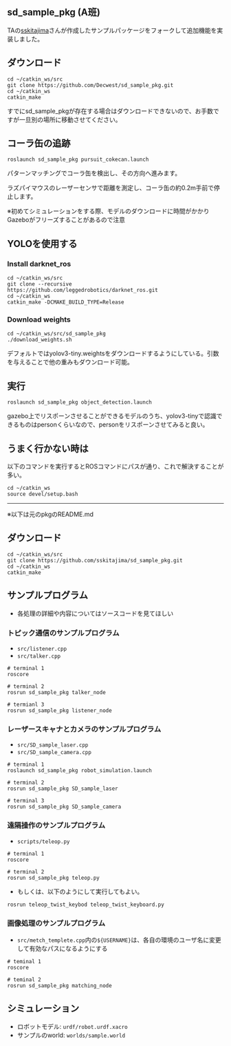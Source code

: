 ## sd_sample_pkg (A班)

TAの[sskitajima](https://github.com/sskitajima)さんが作成したサンプルパッケージをフォークして追加機能を実装しました。

## ダウンロード

```shell
cd ~/catkin_ws/src
git clone https://github.com/Decwest/sd_sample_pkg.git
cd ~/catkin_ws
catkin_make
```

すでにsd_sample_pkgが存在する場合はダウンロードできないので、お手数ですが一旦別の場所に移動させてください。



## コーラ缶の追跡

```shell
roslaunch sd_sample_pkg pursuit_cokecan.launch
```

パターンマッチングでコーラ缶を検出し、その方向へ進みます。

ラズパイマウスのレーザーセンサで距離を測定し、コーラ缶の約0.2m手前で停止します。

※初めてシミュレーションをする際、モデルのダウンロードに時間がかかりGazeboがフリーズすることがあるので注意



## YOLOを使用する

### Install darknet_ros

```shell
cd ~/catkin_ws/src
git clone --recursive https://github.com/leggedrobotics/darknet_ros.git
cd ~/catkin_ws
catkin_make -DCMAKE_BUILD_TYPE=Release
```



### Download weights

```shell
cd ~/catkin_ws/src/sd_sample_pkg
./download_weights.sh
```

デフォルトではyolov3-tiny.weightsをダウンロードするようにしている。引数を与えることで他の重みもダウンロード可能。



## 実行

```shell
roslaunch sd_sample_pkg object_detection.launch
```

gazebo上でリスポーンさせることができるモデルのうち、yolov3-tinyで認識できるものはpersonくらいなので、personをリスポーンさせてみると良い。



## うまく行かない時は

以下のコマンドを実行するとROSコマンドにパスが通り、これで解決することが多い。

```shell
cd ~/catkin_ws
source devel/setup.bash
```

---

※以下は元のpkgのREADME.md

## ダウンロード

```shell
cd ~/catkin_ws/src
git clone https://github.com/sskitajima/sd_sample_pkg.git
cd ~/catkin_ws
catkin_make
```

## サンプルプログラム

- 各処理の詳細や内容についてはソースコードを見てほしい

### トピック通信のサンプルプログラム

- ```src/listener.cpp```
- ```src/talker.cpp```

```shell
# terminal 1
roscore

# terminal 2
rosrun sd_sample_pkg talker_node

# termianl 3
rosrun sd_sample_pkg listener_node
```

### レーザースキャナとカメラのサンプルプログラム

- ```src/SD_sample_laser.cpp```
- ```src/SD_sample_camera.cpp```

```shell
# terminal 1
roslaunch sd_sample_pkg robot_simulation.launch

# terminal 2
rosrun sd_sample_pkg SD_sample_laser

# terminal 3
rosrun sd_sample_pkg SD_sample_camera
```

### 遠隔操作のサンプルプログラム

- ```scripts/teleop.py```

```shell
# terminal 1
roscore

# terminal 2
rosrun sd_sample_pkg teleop.py
```

- もしくは、以下のようにして実行してもよい。

```sh
rosrun teleop_twist_keybod teleop_twist_keyboard.py
```

### 画像処理のサンプルプログラム
- ```src/metch_templete.cpp```内の```${USERNAME}```は、各自の環境のユーザ名に変更して有効なパスになるようにする

```shell
# teminal 1
roscore

# teminal 2
rosrun sd_sample_pkg matching_node
```



## シミュレーション

- ロボットモデル: ```urdf/robot.urdf.xacro```
- サンプルのworld: ```worlds/sample.world```

